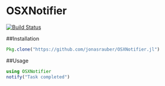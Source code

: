 # OSXNotifier

[![Build Status](https://travis-ci.org/jonasrauber/OSXNotifier.jl.svg?branch=master)](https://travis-ci.org/jonasrauber/OSXNotifier.jl)

##Installation

```julia
Pkg.clone("https://github.com/jonasrauber/OSXNotifier.jl")
```

<!--
```julia
Pkg.add("OSXNotifier")
```
-->

##Usage

```julia
using OSXNotifier
notify("Task completed")
```
